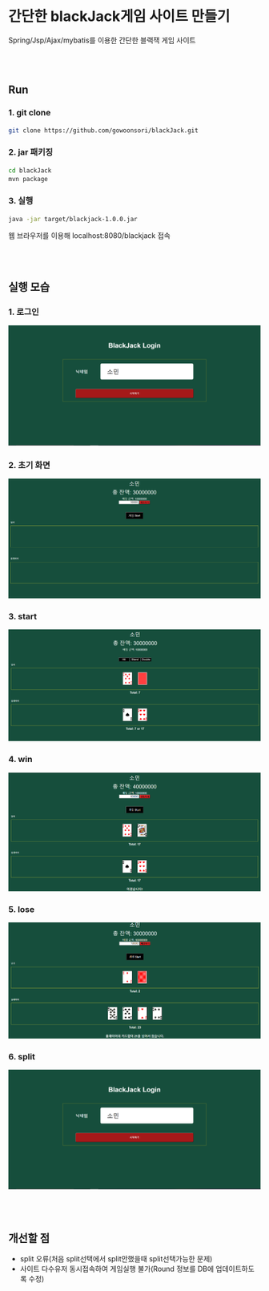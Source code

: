 # 간단한 blackJack게임 사이트 만들기

Spring/Jsp/Ajax/mybatis를 이용한 간단한 블랙잭 게임 사이트

<br>
<br>

## Run

### 1. git clone

```sh
git clone https://github.com/gowoonsori/blackJack.git
```

### 2. jar 패키징

```sh
cd blackJack
mvn package
```

### 3. 실행

```sh
java -jar target/blackjack-1.0.0.jar
```

웹 브라우저를 이용해 localhost:8080/blackjack 접속

<br><br>

## 실행 모습

### 1. 로그인

![home](./image/home.PNG)

### 2. 초기 화면

![init](./image/gameInit.PNG)

### 3. start

![start](./image/gameStart.PNG)

### 4. win

![win](./image/win.PNG)

### 5. lose

![lose](./image/lose.PNG)

### 6. split

![split](./image/home.PNG)

<br><br>

## 개선할 점

- split 오류(처음 split선택에서 split안했을때 split선택가능한 문제)
- 사이트 다수유저 동시접속하여 게임실행 불가(Round 정보를 DB에 업데이트하도록 수정)
